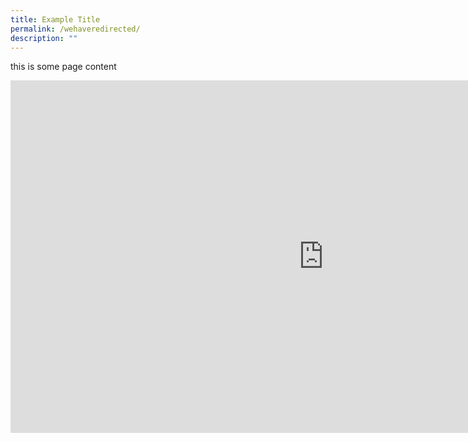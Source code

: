 ```yaml
---
title: Example Title
permalink: /wehaveredirected/
description: ""
---
```

this is some page content

<iframe allowfullscreen="" allow="accelerometer; autoplay; clipboard-write; encrypted-media; gyroscope; picture-in-picture; web-share" frameborder="0" title="lofi hip hop radio ~ beats to relax/study ✍️ Music to put you in a better mood 🍀 Calm Your Mind" src="https://www.youtube.com/embed/P-Vw-chm5vc" height="564" width="1002"></iframe>